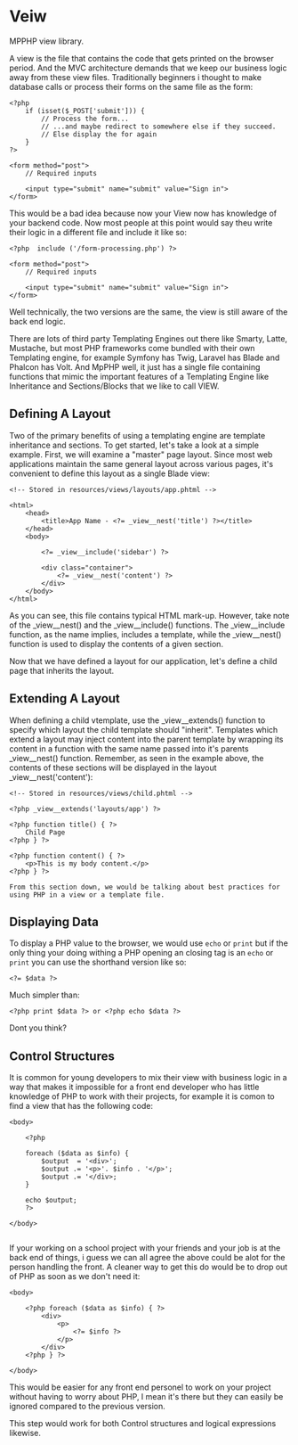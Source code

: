 # Veiw

MPPHP view library.

A view is the file that contains the code that gets printed on the browser period. And the MVC architecture demands that we keep our business logic away from these view files. Traditionally beginners i thought to make database calls or process their forms on the same file as the form:

~~~
<?php 
    if (isset($_POST['submit'])) {
        // Process the form...
        // ...and maybe redirect to somewhere else if they succeed.
        // Else display the for again
    }
?>

<form method="post">
    // Required inputs

    <input type="submit" name="submit" value="Sign in">
</form>
~~~

This would be a bad idea because now your View now has knowledge of your backend code. Now most people at this point would say theu write their logic in a different file and include it like so:

~~~
<?php  include ('/form-processing.php') ?>

<form method="post">
    // Required inputs

    <input type="submit" name="submit" value="Sign in">
</form>
~~~

Well technically, the two versions are the same, the view is still aware of the back end logic.

There are lots of third party Templating Engines out there like Smarty, Latte, Mustache, but most PHP frameworks come bundled with their own Templating engine, for example Symfony has Twig, Laravel has Blade and Phalcon has Volt. And MpPHP well, it just has a single file containing functions that mimic the important features of a Templating Engine  like Inheritance and Sections/Blocks that we like to call VIEW.

## Defining A Layout

Two of the primary benefits of using a templating engine are template inheritance and sections. To get started, let's take a look at a simple example. First, we will examine a "master" page layout. Since most web applications maintain the same general layout across various pages, it's convenient to define this layout as a single Blade view:

```
<!-- Stored in resources/views/layouts/app.phtml -->

<html>
    <head>
        <title>App Name - <?= _view__nest('title') ?></title>
    </head>
    <body>

        <?= _view__include('sidebar') ?>

        <div class="container">
            <?= _view__nest('content') ?>
        </div>
    </body>
</html> 
```

As you can see, this file contains typical HTML mark-up. However, take note of the _view__nest() and the _view__include() functions. The _view__include function, as the name implies, includes a template, while the _view__nest() function is used to display the contents of a given section.

Now that we have defined a layout for our application, let's define a child page that inherits the layout.

## Extending A Layout

When defining a child vtemplate, use the _view__extends() function to specify which layout the child template should "inherit". Templates which extend a layout may inject content into the parent template by  wrapping its content in a function with the same name passed into it's parents _view__nest() function. Remember, as seen in the example above, the contents of these sections will be displayed in the layout _view__nest('content'):

~~~
<!-- Stored in resources/views/child.phtml -->

<?php _view__extends('layouts/app') ?>

<?php function title() { ?>
    Child Page
<?php } ?>

<?php function content() { ?>
    <p>This is my body content.</p>
<?php } ?>
~~~

`From this section down, we would be talking about best practices for using PHP in a view or a template file.`

## Displaying Data

To display a PHP value to the browser, we would use `echo` or `print` but if the only thing your doing withing a PHP opening an closing tag is an `echo` or `print` you can use the shorthand version like so:

~~~
<?= $data ?>
~~~

Much simpler than:
~~~
<?php print $data ?> or <?php echo $data ?>
~~~
 Dont you think?

## Control Structures

It is common for young developers to mix their view with business logic in a way that makes it impossible for a front end developer who has little knowledge of PHP to work with their projects, for example it is comon to find a view that has the following code:

~~~
<body>

    <?php

    foreach ($data as $info) {
        $output  = '<div>';
        $output .= '<p>'. $info . '</p>';
        $output .= '</div>;
    }

    echo $output;
    ?>

</body>


~~~

If your working on a school project with your friends and your job is at the back end of things, i guess we can all agree the above could be alot for the person handling the front. A cleaner way to get this do would be to drop out of PHP as soon as we don't need it:

~~~
<body>

    <?php foreach ($data as $info) { ?>
        <div>
            <p> 
                <?= $info ?>
            </p>
        </div>
    <?php } ?>

</body>
~~~

This would be easier for any front end personel to work on your project without having to worry about  PHP, I mean it's there but they can easily be ignored compared to the previous version.

This step would work for both Control structures and logical expressions likewise.